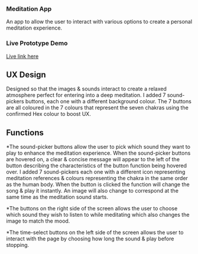 ### Meditation App
An app to allow the user to interact with various options to create a personal meditation experience.

### Live Prototype Demo
[Live link here](https://roibeard-ruadhan.github.io/meditation-app/)

## UX Design
Designed so that the images & sounds interact to create a relaxed atmosphere perfect for entering into a deep meditation. I added 7 sound-pickers buttons, each one with a different background colour. The 7 buttons are all coloured in the 7 colours that represent the seven chakras using the confirmed Hex colour to boost UX.

## Functions 
*The sound-picker buttons allow the user to pick which sound they want to play to enhance the meditation experience. When the sound-picker buttons are hovered on, a clear & concise message will appear to the left of the button describing the characteristics of the button function being hovered over. I added 7 sound-pickers each one with a different icon representing meditation references & colours representing the chakra in the same order as the human body. When the button is clicked the function will change the song & play it instantly. An image will also change to correspond at the same time as the meditation sound starts.  

*The buttons on the right side of the screen allows the user to choose which sound they wish to listen to while meditating which also changes the image to match the mood.

*The time-select buttons on the left side of the screen allows the user to interact with the page by choosing how long the sound & play before stopping.

